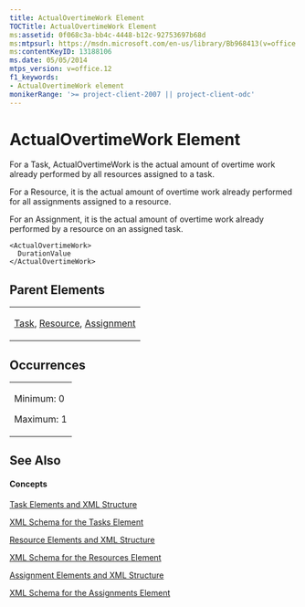 ```yaml
---
title: ActualOvertimeWork Element
TOCTitle: ActualOvertimeWork Element
ms:assetid: 0f068c3a-bb4c-4448-b12c-92753697b68d
ms:mtpsurl: https://msdn.microsoft.com/en-us/library/Bb968413(v=office.12)
ms:contentKeyID: 13188106
ms.date: 05/05/2014
mtps_version: v=office.12
f1_keywords:
- ActualOvertimeWork element
monikerRange: '>= project-client-2007 || project-client-odc'
---
```


# ActualOvertimeWork Element




For a Task, ActualOvertimeWork is the actual amount of overtime work already performed by all resources assigned to a task.

For a Resource, it is the actual amount of overtime work already performed for all assignments assigned to a resource.

For an Assignment, it is the actual amount of overtime work already performed by a resource on an assigned task.

    <ActualOvertimeWork>
      DurationValue
    </ActualOvertimeWork>

## Parent Elements

<table>
<colgroup>
<col style="width: 100%" />
</colgroup>
<tbody>
<tr class="odd">
<td><p><a href="bb968487(v=office.12).md">Task</a>, <a href="bb968715(v=office.12).md">Resource</a>, <a href="bb968611(v=office.12).md">Assignment</a></p></td>
</tr>
</tbody>
</table>

## Occurrences

<table>
<colgroup>
<col style="width: 100%" />
</colgroup>
<tbody>
<tr class="odd">
<td><p>Minimum: 0</p>
<p>Maximum: 1</p></td>
</tr>
</tbody>
</table>

## See Also

#### Concepts

[Task Elements and XML Structure](task-elements-and-xml-structure.md)

[XML Schema for the Tasks Element](xml-schema-for-the-tasks-element.md)

[Resource Elements and XML Structure](resource-elements-and-xml-structure.md)

[XML Schema for the Resources Element](xml-schema-for-the-resources-element.md)

[Assignment Elements and XML Structure](assignment-elements-and-xml-structure.md)

[XML Schema for the Assignments Element](xml-schema-for-the-assignments-element.md)

